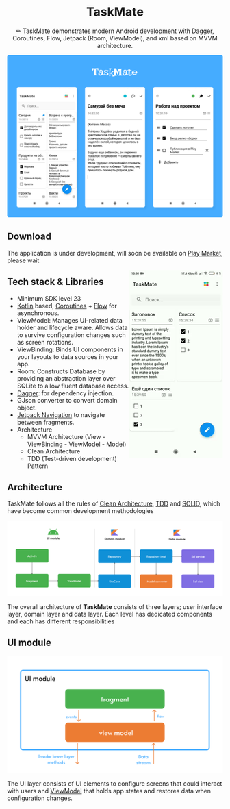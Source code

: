 <h1 align="center">TaskMate</h1>

<p align="center">  
✏ TaskMate demonstrates modern Android development with Dagger, Coroutines, Flow, Jetpack (Room, ViewModel), and xml based on MVVM architecture.
</p>

<p align="center">
<img src="preview/preview_img.png"/>
</p>

## Download
The application is under development, will soon be available on [Play Market](https://play.google.com/store/apps?hl=en&gl=US), please wait

<img src="/preview/preview_video.gif" align="right" width="220"/>

## Tech stack & Libraries
- Minimum SDK level 23
- [Kotlin](https://kotlinlang.org/) based, [Coroutines](https://github.com/Kotlin/kotlinx.coroutines) + [Flow](https://kotlin.github.io/kotlinx.coroutines/kotlinx-coroutines-core/kotlinx.coroutines.flow/) for asynchronous.
- ViewModel: Manages UI-related data holder and lifecycle aware. Allows data to survive configuration changes such as screen rotations.
- ViewBinding: Binds UI components in your layouts to data sources in your app.
- Room: Constructs Database by providing an abstraction layer over SQLite to allow fluent database access.
- [Dagger](https://github.com/google/dagger): for dependency injection.
- GJson converter to convert domain object.
- [Jetpack Navigation](https://developer.android.com/guide/navigation/get-started) to navigate between fragments.
- Architecture
  - MVVM Architecture (View - ViewBinding - ViewModel - Model)
  - Clean Architecture
  - TDD (Test-driven development) Pattern

 ## Architecture
TaskMate follows all the rules of [Clean Architecture](https://developer.android.com/topic/architecture), [TDD](https://en.wikipedia.org/wiki/Test-driven_development#:~:text=Test%2Ddriven%20development%20(TDD),software%20against%20all%20test%20cases.) and [SOLID](https://en.wikipedia.org/wiki/SOLID), which have become common development methodologies

<p align="center">
<img src="preview/architecture_preview.png"/>
</p>

The overall architecture of **TaskMate** consists of three layers; user interface layer, domain layer and data layer. Each level has dedicated components and each has different responsibilities

 ## UI module
 <p align="center">
<img src="preview/ui_module_preview.png"/>
</p>

The UI layer consists of UI elements to configure screens that could interact with users and [ViewModel](https://developer.android.com/topic/libraries/architecture/viewmodel) that holds app states and restores data when configuration changes.
